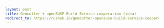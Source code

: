 ```yaml
---
layout: post
title: Gemcutter + openSUSE Build Service cooperation (idea)
redirect_to: https://rusnak.io/gemcutter-opensuse-build-service-cooperation-idea/
---
```

